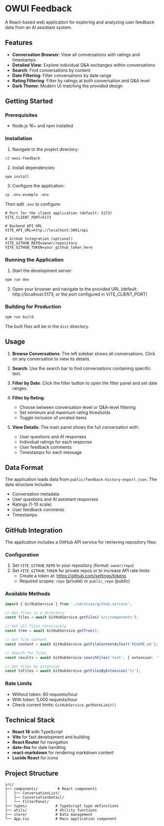 # OWUI Feedback

A React-based web application for exploring and analyzing user feedback data from an AI assistant system.

## Features

- **Conversation Browser**: View all conversations with ratings and timestamps
- **Detailed View**: Explore individual Q&A exchanges within conversations
- **Search**: Find conversations by content
- **Date Filtering**: Filter conversations by date range
- **Rating Filtering**: Filter by ratings at both conversation and Q&A level
- **Dark Theme**: Modern UI matching the provided design

## Getting Started

### Prerequisites

- Node.js 16+ and npm installed

### Installation

1. Navigate to the project directory:
```bash
cd owui-feedback
```

2. Install dependencies:
```bash
npm install
```

3. Configure the application:
```bash
cp .env.example .env
```
Then edit `.env` to configure:
```
# Port for the client application (default: 5173)
VITE_CLIENT_PORT=5173

# Backend API URL
VITE_API_URL=http://localhost:3001/api

# GitHub Integration (optional)
VITE_GITHUB_REPO=owner/repository
VITE_GITHUB_TOKEN=your_github_token_here
```

### Running the Application

1. Start the development server:
```bash
npm run dev
```

2. Open your browser and navigate to the provided URL (default: http://localhost:5173, or the port configured in VITE_CLIENT_PORT)

### Building for Production

```bash
npm run build
```

The built files will be in the `dist` directory.

## Usage

1. **Browse Conversations**: The left sidebar shows all conversations. Click on any conversation to view its details.

2. **Search**: Use the search bar to find conversations containing specific text.

3. **Filter by Date**: Click the filter button to open the filter panel and set date ranges.

4. **Filter by Rating**: 
   - Choose between conversation-level or Q&A-level filtering
   - Set minimum and maximum rating thresholds
   - Toggle inclusion of unrated items

5. **View Details**: The main panel shows the full conversation with:
   - User questions and AI responses
   - Individual ratings for each response
   - User feedback comments
   - Timestamps for each message

## Data Format

The application loads data from `public/feedback-history-export.json`. The data structure includes:
- Conversation metadata
- User questions and AI assistant responses
- Ratings (1-10 scale)
- User feedback comments
- Timestamps

## GitHub Integration

The application includes a GitHub API service for retrieving repository files:

### Configuration
1. Set `VITE_GITHUB_REPO` to your repository (format: `owner/repo`)
2. Set `VITE_GITHUB_TOKEN` for private repos or to increase API rate limits
   - Create a token at: https://github.com/settings/tokens
   - Required scopes: `repo` (private) or `public_repo` (public)

### Available Methods
```typescript
import { GitHubService } from './services/github.service';

// Get files in a directory
const files = await GitHubService.getFiles('src/components');

// Get all files recursively
const tree = await GitHubService.getTree();

// Get file content
const content = await GitHubService.getFileContentAsText('README.md');

// Search for files
const results = await GitHubService.searchFiles('test', { extension: 'ts' });

// Get files by extension
const tsFiles = await GitHubService.getFilesByExtension('ts');
```

### Rate Limits
- Without token: 60 requests/hour
- With token: 5,000 requests/hour
- Check current limits: `GitHubService.getRateLimit()`

## Technical Stack

- **React 18** with TypeScript
- **Vite** for fast development and building
- **React Router** for navigation
- **date-fns** for date handling
- **react-markdown** for rendering markdown content
- **Lucide React** for icons

## Project Structure

```
src/
├── components/         # React components
│   ├── ConversationList/
│   ├── ConversationDetail/
│   └── FilterPanel/
├── types/             # TypeScript type definitions
├── utils/             # Utility functions
├── store/             # Data management
└── App.tsx            # Main application component
```
